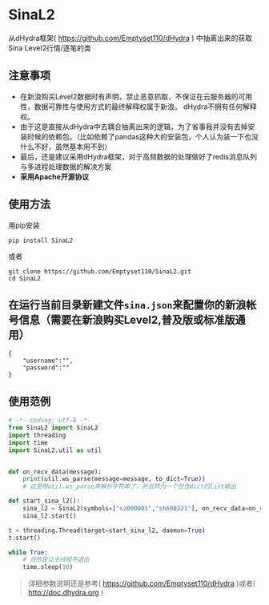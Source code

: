 # SinaL2
从dHydra框架( https://github.com/Emptyset110/dHydra )
中抽离出来的获取Sina Level2行情/逐笔的类

## 注意事项
 - 在新浪购买Level2数据时有声明，禁止恶意抓取，不保证在云服务器的可用性，数据可靠性与使用方式的最终解释权属于新浪。 dHydra不拥有任何解释权。
 - 由于这是直接从dHydra中去耦合抽离出来的逻辑，为了省事我并没有去掉安装时候的依赖包。（比如依赖了pandas这种大的安装包，个人认为装一下也没什么不好，虽然基本用不到）
 - 最后，还是建议采用dHydra框架，对于高频数据的处理做好了redis消息队列与多进程处理数据的解决方案
 - **采用Apache开源协议**


## 使用方法
用pip安装
```
pip install SinaL2
```

或者
```
git clone https://github.com/Emptyset110/SinaL2.git
cd SinaL2
```

## 在运行当前目录新建文件`sina.json`来配置你的新浪帐号信息（需要在新浪购买Level2,普及版或标准版通用）
```
{
	"username":"",
	"password":""
}
```

## 使用范例
```python
# -*- coding: utf-8 -*-
from SinaL2 import SinaL2
import threading
import time
import SinaL2.util as util


def on_recv_data(message):
    print(util.ws_parse(message=message, to_dict=True))
    # 这里用util.ws_parse来解析字符串了，并且转为一个包含dict的list输出

def start_sina_l2():
    sina_l2 = SinaL2(symbols=["sz000001","sh600221"], on_recv_data=on_recv_data, query=["quotation","transaction","orders"])
    sina_l2.start()

t = threading.Thread(target=start_sina_l2, daemon=True)
t.start()

while True:
    # 目的是让主线程不退出
    time.sleep(10)
```

> 详细参数说明还是参考( https://github.com/Emptyset110/dHydra )或者( http://doc.dhydra.org )
